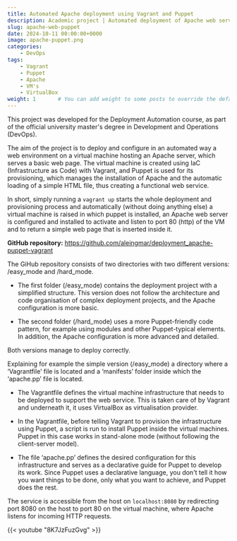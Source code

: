 ```yaml
---
title: Automated Apache deployment using Vagrant and Puppet
description: Academic project | Automated deployment of Apache web server (locally) using Vagrant as IaC tool and Puppet as provisioning tool.
slug: apache-web-puppet
date: 2024-10-11 00:00:00+0000
image: apache-puppet.png
categories:
    - DevOps
tags:
    - Vagrant
    - Puppet
    - Apache
    - VM's
    - VirtualBox
weight: 1       # You can add weight to some posts to override the default sorting (date descending)
---
```


This project was developed for the Deployment Automation course, as part of the official university master's degree in Development and Operations (DevOps).

The aim of the project is to deploy and configure in an automated way a web environment on a virtual machine hosting an Apache server, which serves a basic web page. The virtual machine is created using IaC (Infrastructure as Code) with Vagrant, and Puppet is used for its provisioning, which manages the installation of Apache and the automatic loading of a simple HTML file, thus creating a functional web service.

In short, simply running a `vagrant up` starts the whole deployment and provisioning process and automatically (without doing anything else) a virtual machine is raised in which puppet is installed, an Apache web server is configured and installed to activate and listen to port 80 (http) of the VM and to return a simple web page that is inserted inside it.

**GitHub repository:** https://github.com/aleingmar/deployment_apache-puppet-vagrant


The GiHub repository consists of two directories with two different versions: /easy_mode and /hard_mode.

- The first folder (/easy_mode) contains the deployment project with a simplified structure. This version does not follow the architecture and code organisation of complex deployment projects, and the Apache configuration is more basic.

- The second folder (/hard_mode) uses a more Puppet-friendly code pattern, for example using modules and other Puppet-typical elements. In addition, the Apache configuration is more advanced and detailed.

Both versions manage to deploy correctly.

Explaining for example the simple version (/easy_mode) a directory where a ‘Vagrantfile’ file is located and a ‘manifests’ folder inside which the ‘apache.pp’ file is located.

- The Vagrantfile defines the virtual machine infrastructure that needs to be deployed to support the web service. This is taken care of by Vagrant and underneath it, it uses VirtualBox as virtualisation provider.

 - In the Vagrantfile, before telling Vagrant to provision the infrastructure using Puppet, a script is run to install Puppet inside the virtual machines. Puppet in this case works in stand-alone mode (without following the client-server model).

- The file ‘apache.pp’ defines the desired configuration for this infrastructure and serves as a declarative guide for Puppet to develop its work. Since Puppet uses a declarative language, you don't tell it how you want things to be done, only what you want to achieve, and Puppet does the rest.


The service is accessible from the host on `localhost:8080` by redirecting port 8080 on the host to port 80 on the virtual machine, where Apache listens for incoming HTTP requests.


{{< youtube "8K7JzFuzGvg" >}}